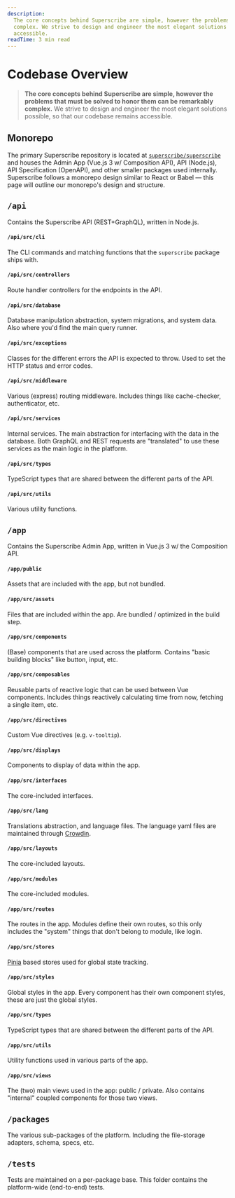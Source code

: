 ```yaml
---
description:
  The core concepts behind Superscribe are simple, however the problems that must be solved to honor them can be remarkably
  complex. We strive to design and engineer the most elegant solutions possible, so that our codebase remains
  accessible.
readTime: 3 min read
---
```


# Codebase Overview

> **The core concepts behind Superscribe are simple, however the problems that must be solved to honor them can be
> remarkably complex.** We strive to design and engineer the most elegant solutions possible, so that our codebase
> remains accessible.

## Monorepo

The primary Superscribe repository is located at [`superscribe/superscribe`](https://github.com/superscribe/superscribe) and houses the
Admin App (Vue.js 3 w/ Composition API), API (Node.js), API Specification (OpenAPI), and other smaller packages used
internally. Superscribe follows a monorepo design similar to React or Babel — this page will outline our monorepo's design
and structure.

## `/api`

Contains the Superscribe API (REST+GraphQL), written in Node.js.

#### `/api/src/cli`

The CLI commands and matching functions that the `superscribe` package ships with.

#### `/api/src/controllers`

Route handler controllers for the endpoints in the API.

#### `/api/src/database`

Database manipulation abstraction, system migrations, and system data. Also where you'd find the main query runner.

#### `/api/src/exceptions`

Classes for the different errors the API is expected to throw. Used to set the HTTP status and error codes.

#### `/api/src/middleware`

Various (express) routing middleware. Includes things like cache-checker, authenticator, etc.

#### `/api/src/services`

Internal services. The main abstraction for interfacing with the data in the database. Both GraphQL and REST requests
are "translated" to use these services as the main logic in the platform.

#### `/api/src/types`

TypeScript types that are shared between the different parts of the API.

#### `/api/src/utils`

Various utility functions.

## `/app`

Contains the Superscribe Admin App, written in Vue.js 3 w/ the Composition API.

#### `/app/public`

Assets that are included with the app, but not bundled.

#### `/app/src/assets`

Files that are included within the app. Are bundled / optimized in the build step.

#### `/app/src/components`

(Base) components that are used across the platform. Contains "basic building blocks" like button, input, etc.

#### `/app/src/composables`

Reusable parts of reactive logic that can be used between Vue components. Includes things reactively calculating time
from now, fetching a single item, etc.

#### `/app/src/directives`

Custom Vue directives (e.g. `v-tooltip`).

#### `/app/src/displays`

Components to display of data within the app.

#### `/app/src/interfaces`

The core-included interfaces.

#### `/app/src/lang`

Translations abstraction, and language files. The language yaml files are maintained through
[Crowdin](https://locales.superscribe.io).

#### `/app/src/layouts`

The core-included layouts.

#### `/app/src/modules`

The core-included modules.

#### `/app/src/routes`

The routes in the app. Modules define their own routes, so this only includes the "system" things that don't belong to
module, like login.

#### `/app/src/stores`

[Pinia](https://pinia.esm.dev) based stores used for global state tracking.

#### `/app/src/styles`

Global styles in the app. Every component has their own component styles, these are just the global styles.

#### `/app/src/types`

TypeScript types that are shared between the different parts of the API.

#### `/app/src/utils`

Utility functions used in various parts of the app.

#### `/app/src/views`

The (two) main views used in the app: public / private. Also contains "internal" coupled components for those two views.

## `/packages`

The various sub-packages of the platform. Including the file-storage adapters, schema, specs, etc.

## `/tests`

Tests are maintained on a per-package base. This folder contains the platform-wide (end-to-end) tests.
